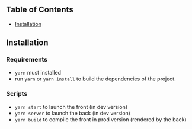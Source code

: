 ## Table of Contents

- [Installation](#installation)

## Installation

### Requirements

- `yarn` must installed
- run `yarn` or `yarn install` to build the dependencies of the project.

### Scripts

- `yarn start` to launch the front (in dev version)
- `yarn server` to launch the back (in dev version)
- `yarn build` to compile the front in prod version (rendered by the back)
